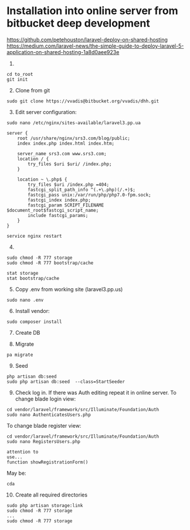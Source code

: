 # Installation into online server from bitbucket deep development
https://github.com/petehouston/laravel-deploy-on-shared-hosting
https://medium.com/laravel-news/the-simple-guide-to-deploy-laravel-5-application-on-shared-hosting-1a8d0aee923e

1.
````
cd to_root
git init
````
2. Clone from git
````
sudo git clone https://vvadis@bitbucket.org/vvadis/dhh.git
````

3. Edit server configuration:
````
sudo nano /etc/nginx/sites-available/laravel3.pp.ua

server {
    root /usr/share/nginx/srs3.com/blog/public;
    index index.php index.html index.htm;

    server_name srs3.com www.srs3.com;
    location / {
        try_files $uri $uri/ /index.php;
    }

    location ~ \.php$ {
        try_files $uri /index.php =404;
        fastcgi_split_path_info ^(.+\.php)(/.+)$;
        fastcgi_pass unix:/var/run/php/php7.0-fpm.sock;
        fastcgi_index index.php;
        fastcgi_param SCRIPT_FILENAME $document_root$fastcgi_script_name;
        include fastcgi_params;
    }
}

service nginx restart
````
4. 
````
sudo chmod -R 777 storage
sudo chmod -R 777 bootstrap/cache

stat storage
stat bootstrap/cache
````
5. Copy .env from working site
(laravel3.pp.us)
````
sudo nano .env
````

6. Install vendor:
````
sudo composer install
````
7. Create DB

8. Migrate
````
pa migrate
````

9. Seed
````
php artisan db:seed
sudo php artisan db:seed  --class=StartSeeder
````

9. Check log in. If there was Auth editing repeat it in online server.
To change blade login view:
````
cd vendor/laravel/framework/src/Illuminate/Foundation/Auth
sudo nano AuthenticatesUsers.php
````
To change blade register view:
````
cd vendor/laravel/framework/src/Illuminate/Foundation/Auth
sudo nano RegistersUsers.php

attention to
use...
function showRegistrationForm()
````

May be:
````
cda
````
10. Create all required directories
````
sudo php artisan storage:link
sudo chmod -R 777 storage
...
sudo chmod -R 777 storage
````

